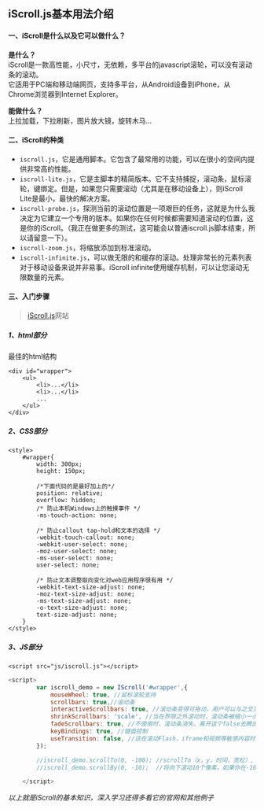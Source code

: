 ## iScroll.js基本用法介绍  

#### 一、iScroll是什么以及它可以做什么？  
**是什么？**  
iScroll是一款高性能，小尺寸，无依赖，多平台的javascript滚轮，可以没有滚动条的滚动。  
它适用于PC端和移动端网页，支持多平台，从Android设备到iPhone，从Chrome浏览器到Internet Explorer。  

**能做什么？**  
上拉加载，下拉刷新，图片放大镜，旋转木马...  

#### 二、iScroll的种类  
- `iscroll.js`，它是通用脚本。它包含了最常用的功能，可以在很小的空间内提供非常高的性能。  
- `iscroll-lite.js`，它是主脚本的精简版本。它不支持捕捉，滚动条，鼠标滚轮，键绑定。但是，如果您只需要滚动（尤其是在移动设备上），则iScroll Lite是最小，最快的解决方案。  
- `iscroll-probe.js`，探测当前的滚动位置是一项艰巨的任务，这就是为什么我决定为它建立一个专用的版本。如果你在任何时候都需要知道滚动的位置，这是你的iScroll。（我正在做更多的测试，这可能会以普通iscroll.js脚本结束，所以请留意一下）。  
- `iscroll-zoom.js`，将缩放添加到标准滚动。  
- `iscroll-infinite.js`，可以做无限的和缓存的滚动。处理非常长的元素列表对于移动设备来说并非易事。iScroll infinite使用缓存机制，可以让您滚动无限数量的元素。  

#### 三、入门步骤
>[iScroll.js](http://iscrolljs.com/)网站  

##### 1、html部分  
最佳的html结构  
```
<div id="wrapper">
    <ul>
        <li>...</li>
        <li>...</li>
        ...
    </ul>
</div>
```  

##### 2、CSS部分  
```
<style>
	#wrapper{
     	width: 300px;
        height: 150px;
        
        /*下面代码的是最好加上的*/
        position: relative;
     	overflow: hidden;
        /* 防止本机Windows上的触摸事件 */
        -ms-touch-action: none;
        
        /* 防止callout tap-hold和文本的选择 */
        -webkit-touch-callout: none;
        -webkit-user-select: none;
        -moz-user-select: none;
        -ms-user-select: none;
        user-select: none;

        /* 防止文本调整取向变化对web应用程序很有用 */
        -webkit-text-size-adjust: none;
        -moz-text-size-adjust: none;
        -ms-text-size-adjust: none;
        -o-text-size-adjust: none;
        text-size-adjust: none;
    }
</style>
```  

##### 3、JS部分  
`<script src="js/iscroll.js"></script>`
```js
<script>
        var iscroll_demo = new IScroll('#wrapper',{
            mouseWheel: true, //鼠标滚轮支持
            scrollbars: true,//滚动条
            interactiveScrollbars: true, //滚动条变得可拖动，用户可以与之交互
            shrinkScrollbars: 'scale', //当在界限之外滚动时，滚动条被缩小一小部分。有效值是：'clip'和'scale'。
            fadeScrollbars: true, //不使用时，滚动条消失。离开这个false去腾出资源。
            keyBindings: true, //键盘控制
            useTransition: false, //这在滚动Flash，iframe和视频等敏感内容时可能很有用，但要注意：性能损失巨大。默认true
        });

        //iscroll_demo.scrollTo(0, -100); //scrollTo（x，y，时间，宽松）, 这将向下滚动100个像素。记住：0总是左上角。滚动，你必须通过负数。
        //iscroll_demo.scrollBy(0, -10);  //将向下滚动10个像素。如果你在-100，你最终会达到-110。

    </script>

```  

*以上就是iScroll的基本知识，深入学习还得多看它的官网和其他例子*